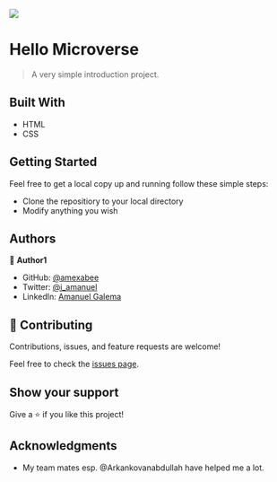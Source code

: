 ![](https://img.shields.io/badge/Microverse-blueviolet)

# Hello Microverse

> A very simple introduction project.

## Built With

- HTML
- CSS

## Getting Started

Feel free to get a local copy up and running follow these simple steps:

- Clone the repositiory to your local directory
- Modify anything you wish

## Authors

👤 **Author1**

- GitHub: [@amexabee](https://github.com/amexabee)
- Twitter: [@i_amanuel](https://twitter.com/fountfillwblood)
- LinkedIn: [Amanuel Galema](linkedin.com/in/amanuel-galema-56900024a)

## 🤝 Contributing

Contributions, issues, and feature requests are welcome!

Feel free to check the [issues page](../../issues/).

## Show your support

Give a ⭐️ if you like this project!

## Acknowledgments

- My team mates esp. @Arkankovanabdullah have helped me a lot.
